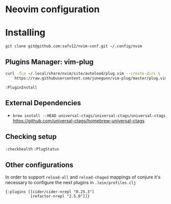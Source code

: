 # Neovim configuration

# Installing

`git clone git@github.com:safv12/nvim-conf.git ~/.config/nvim`

## Plugins Manager: vim-plug

```sh
curl -fLo ~/.local/share/nvim/site/autoload/plug.vim --create-dirs \
    https://raw.githubusercontent.com/junegunn/vim-plug/master/plug.vim
```

`:PluginInstall`

## External Dependencies

* `brew install --HEAD universal-ctags/universal-ctags/universal-ctags` \
   https://github.com/universal-ctags/homebrew-universal-ctags

## Checking setup

`:checkhealth`
`:PlugStatus`

## Other configurations

In order to support `reload-all` and `reload-chaged` mappings of conjure it's
necessary to configure the next plugins in `.lein/profiles.clj`

```
{:plugins [[cider/cider-nrepl "0.25.3"]
           [refactor-nrepl "2.5.0"]]}
```
